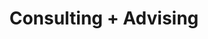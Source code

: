 ---
title: Consulting + Advising
description: DigitalDigital Consulting + Advising
h1: Consulting + Advising
h2: Capabilities
explanation: Complete analysis of active channels & growth strategies
weight: 3
services:
  - name: Brand Consulting
  - name: Strategy Analytics
  - name: Advertising
  - name: Marketing
  - name: CRO Consulting
logos:
  - icon: nissan
  - icon: got-milk
  - icon: new-balance
  - icon: moose
  - icon: nac
  - icon: bedtime
---